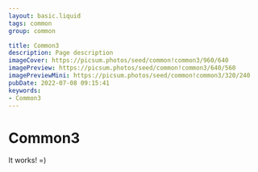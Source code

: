 ```yaml
---
layout: basic.liquid
tags: common
group: common

title: Common3
description: Page description
imageCover: https://picsum.photos/seed/common!common3/960/640
imagePreview: https://picsum.photos/seed/common!common3/640/560
imagePreviewMini: https://picsum.photos/seed/common!common3/320/240
pubDate: 2022-07-08 09:15:41
keywords:
- Common3
---
```


# Common3

It works! =)
